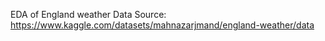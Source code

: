 EDA of England weather
Data Source: https://www.kaggle.com/datasets/mahnazarjmand/england-weather/data
